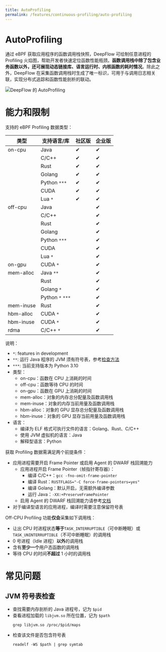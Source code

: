 ```yaml
---
title: AutoProfiling
permalink: /features/continuous-profiling/auto-profiling
---
```


# AutoProfiling

通过 eBPF 获取应用程序的函数调用栈快照，DeepFlow 可绘制任意进程的 Profiling 火焰图，帮助开发者快速定位函数性能瓶颈。**函数调用栈中除了包含业务函数以外，还可展现动态链接库、语言运行时、内核函数的耗时情况**。除此之外，DeepFlow 在采集函数调用栈时生成了唯一标识，可用于与调用日志相关联，实现分布式追踪和函数性能剖析的联动。

![DeepFlow 的 AutoProfiling](https://yunshan-guangzhou.oss-cn-beijing.aliyuncs.com/pub/pic/20240601665a96f4b63fd.png)

# 能力和限制

支持的 eBPF Profiling 数据类型：

| 类型      | 支持语言/库      | 社区版 | 企业版 |
| --------- | ---------------- | ------ | ------ |
| on-cpu    | Java             | ✔      | ✔      |
|           | C/C++            | ✔      | ✔      |
|           | Rust             | ✔      | ✔      |
|           | Golang           | ✔      | ✔      |
|           | Python `***`     | ✔      | ✔      |
|           | CUDA             | ✔      | ✔      |
|           | Lua `*`          | ✔      | ✔      |
| off-cpu   | Java             |        | ✔      |
|           | C/C++            |        | ✔      |
|           | Rust             |        | ✔      |
|           | Golang           |        | ✔      |
|           | Python `***`     |        | ✔      |
|           | CUDA             |        | ✔      |
|           | Lua `*`          |        | ✔      |
| on-gpu    | CUDA `*`         |        | ✔      |
| mem-alloc | Java `**`        |        | ✔      |
|           | Rust             |        | ✔      |
|           | Golang `*`       |        | ✔      |
|           | Python `*` `***` |        | ✔      |
| mem-inuse | Rust             |        | ✔      |
| hbm-alloc | CUDA `*`         |        | ✔      |
| hbm-inuse | CUDA `*`         |        | ✔      |
| rdma      | C/C++ `*`        |        | ✔      |

说明：
- `*`: features in development
- `**`: 运行 Java 程序的 JVM 须有符号表，参考[检查方法](#jvm-符号表检查)
- `***`: 当前支持版本为 Python 3.10
- 类型：
  - on-cpu：函数在 CPU 上消耗的时间
  - off-cpu：函数等待 CPU 的时间
  - on-gpu：函数在 GPU 上消耗的时间
  - mem-alloc：对象的内存总分配量及函数调用栈
  - mem-inuse：对象的内存当前用量及函数调用栈
  - hbm-alloc：对象的 GPU 显存总分配量及函数调用栈
  - hbm-inuse：对象的 GPU 显存当前用量及函数调用栈
- 语言：
  - 编译为 ELF 格式可执行文件的语言：Golang、Rust、C/C++
  - 使用 JVM 虚拟机的语言：Java
  - 解释型语言：Python

获取 Profiling 数据需满足两个前提条件：
- 应用进程需要开启 Frame Pointer 或启用 Agent 的 DWARF 栈回溯能力
  - 应用进程开启 Frame Pointer（帧指针寄存器）：
    - 编译 C/C++：`gcc -fno-omit-frame-pointer`
    - 编译 Rust：`RUSTFLAGS="-C force-frame-pointers=yes"`
    - 编译 Golang：默认开启，无需额外编译参数
    - 运行 Java：`-XX:+PreserveFramePointer`
  - 启用 Agent 的 DWARF 栈回溯能力请参考[文档](../../configuration/agent/#inputs.ebpf.profile.unwinding)
- 对于编译型语言的应用进程，编译时需要注意保留符号表

Off-CPU Profiling 功能**仅会**采集如下调用栈：

- 让出 CPU 时进程状态**等于**`TASK_INTERRUPTIBLE`（可中断睡眠）或`TASK_UNINTERRUPTIBLE`（不可中断睡眠）的调用栈
- 0 号进程（Idle 进程）**以外**的调用栈
- 含有**至少一个**用户态函数的调用栈
- 等待 CPU 的时间**不超过** 1 小时的调用栈

# 常见问题

## JVM 符号表检查

- 查找需要内存剖析的 Java 进程号，记为 `$pid`
- 查看进程加载的 `libjvm.so` 所在位置，记为 `$path`
  ```
  grep libjvm.so /proc/$pid/maps
  ```
- 检查该文件是否包含符号表
  ```
  readelf -WS $path | grep symtab
  ```
